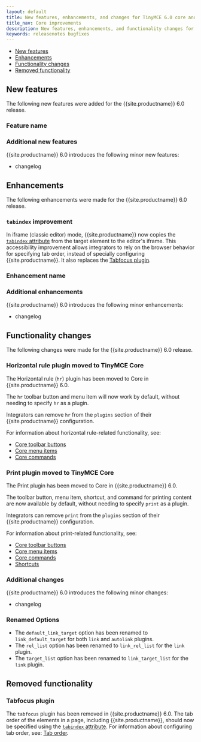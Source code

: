 ```yaml
---
layout: default
title: New features, enhancements, and changes for TinyMCE 6.0 core and core plugins
title_nav: Core improvements
description: New features, enhancements, and functionality changes for TinyMCE 6.0
keywords: releasenotes bugfixes
---
```


- [New features](#newfeatures)
- [Enhancements](#enhancements)
- [Functionality changes](#functionalitychanges)
- [Removed functionality](#removedfunctionality)

## New features

The following new features were added for the {{site.productname}} 6.0 release.

### Feature name


### Additional new features

{{site.productname}} 6.0 introduces the following minor new features:

- changelog

## Enhancements

The following enhancements were made for the {{site.productname}} 6.0 release.

### `tabindex` improvement

In iframe (classic editor) mode, {{site.productname}} now copies the [`tabindex` attribute](https://developer.mozilla.org/en-US/docs/Web/HTML/Global_attributes/tabindex) from the target element to the editor's iframe. This accessibility improvement allows integrators to rely on the browser behavior for specifying tab order, instead of specially configuring {{site.productname}}. It also replaces the [Tabfocus plugin](#tabfocusplugin).

### Enhancement name

### Additional enhancements

{{site.productname}} 6.0 introduces the following minor enhancements:

- changelog

## Functionality changes

The following changes were made for the {{site.productname}} 6.0 release.

### Horizontal rule plugin moved to TinyMCE Core

The Horizontal rule (`hr`) plugin has been moved to Core in {{site.productname}} 6.0.

The `hr` toolbar button and menu item will now work by default, without needing to specify `hr` as a plugin.

Integrators can remove `hr` from the `plugins` section of their {{site.productname}} configuration.

For information about horizontal rule-related functionality, see:
- [Core toolbar buttons]({{site.baseurl}}/advanced/available-toolbar-buttons/#thecoretoolbarbuttons)
- [Core menu items]({{site.baseurl}}/advanced/available-menu-items/#thecoremenuitems)
- [Core commands]({{site.baseurl}}/advanced/editor-command-identifiers/#coreeditorcommands)

### Print plugin moved to TinyMCE Core

The Print plugin has been moved to Core in {{site.productname}} 6.0.

The toolbar button, menu item, shortcut, and command for printing content are now available by default, without needing to specify `print` as a plugin.

Integrators can remove `print` from the `plugins` section of their {{site.productname}} configuration.

For information about print-related functionality, see:
- [Core toolbar buttons]({{site.baseurl}}/advanced/available-toolbar-buttons/#thecoretoolbarbuttons)
- [Core menu items]({{site.baseurl}}/advanced/available-menu-items/#thecoremenuitems)
- [Core commands]({{site.baseurl}}/advanced/editor-command-identifiers/#coreeditorcommands)
- [Shortcuts]({{site.baseurl}}/advanced/keyboard-shortcuts/#editorkeyboardshortcuts)

### Additional changes

{{site.productname}} 6.0 introduces the following minor changes:

- changelog

### Renamed Options

- The `default_link_target` option has been renamed to `link_default_target` for both `link` and `autolink` plugins.
- The `rel_list` option has been renamed to `link_rel_list` for the `link` plugin.
- The `target_list` option has been renamed to `link_target_list` for the `link` plugin.

## Removed functionality

### Tabfocus plugin

The `tabfocus` plugin has been removed in {{site.productname}} 6.0. The tab order of the elements in a page, including {{site.productname}}, should now be specified using the [`tabindex` attribute](https://developer.mozilla.org/en-US/docs/Web/HTML/Global_attributes/tabindex). For information about configuring tab order, see: [Tab order]({{site.baseurl}}/configure/accessibility#taborder).
